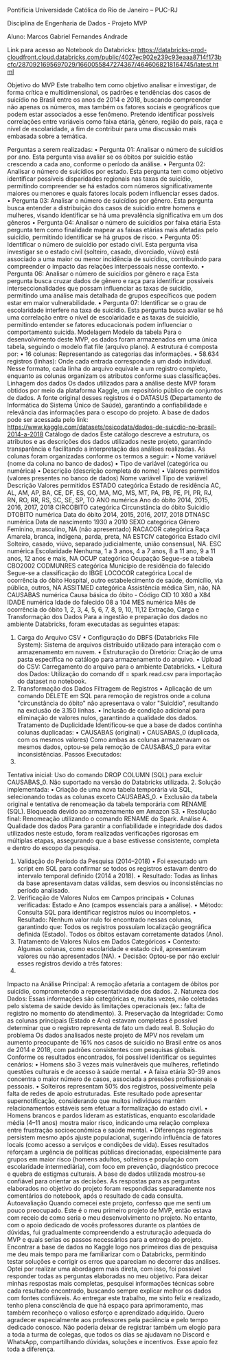 Pontifícia Universidade Católica do Rio de Janeiro – PUC-RJ 

Disciplina de Engenharia de Dados - Projeto MVP

Aluno: Marcos Gabriel Fernandes Andrade

Link para acesso ao Notebook do Databricks: https://databricks-prod-cloudfront.cloud.databricks.com/public/4027ec902e239c93eaaa8714f173bcfc/2870921695697029/1660055847274367/4646068218164745/latest.html

Objetivo do MVP Este trabalho tem como objetivo analisar e investigar, de forma crítica e multidimensional, os padrões e tendências dos casos de suicídio no Brasil entre os anos de 2014 e 2018, buscando compreender não apenas os números, mas também os fatores sociais e geográficos que podem estar associados a esse fenômeno. Pretendo identificar possíveis correlações entre variáveis como faixa etária, gênero, região do país, raça e nível de escolaridade, a fim de contribuir para uma discussão mais embasada sobre a temática.

Perguntas a serem realizadas:
•
Pergunta 01: Analisar o número de suicídios por ano. Esta pergunta visa avaliar se os óbitos por suicídio estão crescendo a cada ano, conforme o período da análise.
•
Pergunta 02: Analisar o número de suicídios por estado. Esta pergunta tem como objetivo identificar possíveis disparidades regionais nas taxas de suicídio, permitindo compreender se há estados com números significativamente maiores ou menores e quais fatores locais podem influenciar esses dados.
•
Pergunta 03: Analisar o número de suicídios por gênero.
Esta pergunta busca entender a distribuição dos casos de suicídio entre homens e mulheres, visando identificar se há uma prevalência significativa em um dos gêneros
•
Pergunta 04: Analisar o número de suicídios por faixa etária Esta pergunta tem como finalidade mapear as faixas etárias mais afetadas pelo suicídio, permitindo identificar se há grupos de risco.
•
Pergunta 05: Identificar o número de suicídio por estado civil. Esta pergunta visa investigar se o estado civil (solteiro, casado, divorciado, viúvo) está associado a uma maior ou menor incidência de suicídios, contribuindo para compreender o impacto das relações interpessoais nesse contexto.
•
Pergunta 06: Analisar o número de suicídios por gênero e raça Esta pergunta busca cruzar dados de gênero e raça para identificar possíveis interseccionalidades que possam influenciar as taxas de suicídio, permitindo uma análise mais detalhada de grupos específicos que podem estar em maior vulnerabilidade.
•
Pergunta 07: Identificar se o grau de escolaridade interfere na taxa de suicídio.
Esta pergunta busca avaliar se há uma correlação entre o nível de escolaridade e as taxas de suicídio, permitindo entender se fatores educacionais podem influenciar o comportamento suicida.
Modelagem
Modelo da tabela Para o desenvolvimento deste MVP, os dados foram armazenados em uma única tabela, seguindo o modelo flat file (arquivo plano). A estrutura é composta por:
•
16 colunas: Representando as categorias das informações.
•
58.634 registros (linhas): Onde cada entrada corresponde a um dado individual.
Nesse formato, cada linha do arquivo equivale a um registro completo, enquanto as colunas organizam os atributos conforme suas classificações.
Linhagem dos dados Os dados utilizados para a análise deste MVP foram obtidos por meio da plataforma Kaggle, um repositório público de conjuntos de dados. A fonte original desses registros é o DATASUS (Departamento de Informática do Sistema Único de Saúde), garantindo a confiabilidade e relevância das informações para o escopo do projeto.
A base de dados pode ser acessada pelo link: https://www.kaggle.com/datasets/psicodata/dados-de-suicdio-no-brasil-2014-a-2018
Catálogo de dados Este catálogo descreve a estrutura, os atributos e as descrições dos dados utilizados neste projeto, garantindo transparência e facilitando a interpretação das análises realizadas.
As colunas foram organizadas conforme os termos a seguir:
•
Nome variável (nome da coluna no banco de dados)
•
Tipo de variável (categórica ou numérica)
•
Descrição (descrição completa do nome)
•
Valores permitidos (valores presentes no banco de dados)
Nome variável
Tipo de variável
Descrição
Valores permitidos
ESTADO
categórica
Estado de residência
AC, AL, AM, AP, BA, CE, DF, ES, GO, MA, MG, MS, MT, PA, PB, PE, PI, PR, RJ, RN, RO, RR, RS, SC, SE, SP, TO
ANO
numérica
Ano do óbito
2014, 2015, 2016, 2017, 2018
CIRCOBITO
categórica
Circunstância do óbito
Suicidio
DTOBITO
numérica
Data do óbito
2014, 2015, 2016, 2017, 2018
DTNASC
numérica
Data de nascimento
1930 a 2010
SEXO
categórica
Gênero
Feminino, masculino, NA (não apresentado)
RACACOR
categórica
Raça
Amarela, branca, indígena, parda, preta, NA
ESTCIV
categórica
Estado civil
Solteiro, casado, viúvo, separado judicialmente, união consensual, NA.
ESC
numérica
Escolaridade
Nenhuma, 1 a 3 anos, 4 a 7 anos, 8 a 11 ano, 9 a 11 anos, 12 anos e mais, NA
OCUP
categórica
Ocupação
Segue-se a tabela CBO2002
CODMUNRES
categórica
Município de residência do falecido
Segue-se a classificação do IBGE
LOCOCOR
categórica
Local de ocorrência do óbito
Hospital, outro estabelecimento de saúde, domicílio, via pública, outros, NA
ASSITMED
categórica
Assistência médica
Sim, não, NA
CAUSABAS
numérica
Causa básica do óbito - Código CID 10
X60 a X84
IDADE
numérica
Idade do falecido
08 a 104
MES
numérica
Mês de ocorrência do óbito
1, 2, 3, 4, 5, 6, 7, 8, 9, 10, 11,12
Extração, Carga e Transformação dos Dados
Para a ingestão e preparação dos dados no ambiente Databricks, foram executadas as seguintes etapas:
1. Carga do Arquivo CSV
•
Configuração do DBFS (Databricks File System): Sistema de arquivos distribuído utilizado para interação com o armazenamento em nuvem.
•
Estruturação do Diretório: Criação de uma pasta específica no catálogo para armazenamento do arquivo.
•
Upload do CSV: Carregamento do arquivo para o ambiente Databricks.
•
Leitura dos Dados: Utilização do comando df = spark.read.csv para importação do dataset no notebook.
2. Transformação dos Dados
Filtragem de Registros
•
Aplicação de um comando DELETE em SQL para remoção de registros onde a coluna "circunstância do óbito" não apresentava o valor "Suicídio", resultando na exclusão de 3.150 linhas.
•
Inclusão de condição adicional para eliminação de valores nulos, garantindo a qualidade dos dados.
Tratamento de Duplicidade
Identificou-se que a base de dados continha colunas duplicadas:
•
CAUSABAS (original)
•
CAUSABAS_0 (duplicada, com os mesmos valores)
Como ambas as colunas armazenavam os mesmos dados, optou-se pela remoção de CAUSABAS_0 para evitar inconsistências.
Passos Executados:
1.
Tentativa inicial: Uso do comando DROP COLUMN (SQL) para excluir CAUSABAS_0. Não suportado na versão do Databricks utilizada.
2.
Solução implementada:
•
Criação de uma nova tabela temporária via SQL, selecionando todas as colunas exceto CAUSABAS_0.
•
Exclusão da tabela original e tentativa de renomeação da tabela temporária com RENAME (SQL). Bloqueada devido ao armazenamento em Amazon S3.
•
Resolução final: Renomeação utilizando o comando RENAME do Spark.
Análise
A.
Qualidade dos dados
Para garantir a confiabilidade e integridade dos dados utilizados neste estudo, foram realizadas verificações rigorosas em múltiplas etapas, assegurando que a base estivesse consistente, completa e dentro do escopo da pesquisa.
1. Validação do Período da Pesquisa (2014–2018)
•
Foi executado um script em SQL para confirmar se todos os registros estavam dentro do intervalo temporal definido (2014 a 2018).
•
Resultado: Todas as linhas da base apresentavam datas válidas, sem desvios ou inconsistências no período analisado.
2. Verificação de Valores Nulos em Campos principais
•
Colunas verificadas: Estado e Ano (campos essenciais para a análise).
•
Método: Consulta SQL para identificar registros nulos ou incompletos.
•
Resultado: Nenhum valor nulo foi encontrado nessas colunas, garantindo que:
Todos os registros possuíam localização geográfica definida (Estado).
Todos os óbitos estavam corretamente datados (Ano).
3. Tratamento de Valores Nulos em Dados Categóricos
•
Contexto: Algumas colunas, como escolaridade e estado civil, apresentavam valores ou não apresentados (NA).
•
Decisão: Optou-se por não excluir esses registros devido a três fatores:
1.
Impacto na Análise Principal: A remoção afetaria a contagem de óbitos por suicídio, comprometendo a representatividade dos dados.
2.
Natureza dos Dados: Essas informações são categóricas e, muitas vezes, não coletadas pelo sistema de saúde devido às limitações operacionais (ex.: falta de registro no momento do atendimento).
3.
Preservação da Integridade: Como as colunas principais (Estado e Ano) estavam completas é possível determinar que o registro representa de fato um dado real.
B.
Solução do problema
Os dados analisados neste projeto de MPV nos revelam um aumento preocupante de 16% nos casos de suicídio no Brasil entre os anos de 2014 e 2018, com padrões consistentes com pesquisas globais.
Conforme os resultados encontrados, foi possível identificar os seguintes cenários:
•
Homens são 3 vezes mais vulneráveis que mulheres, refletindo questões culturais e de acesso à saúde mental.
•
A faixa etária 30-39 anos concentra o maior número de casos, associada a pressões profissionais e pessoais.
•
Solteiros representam 50% dos registros, possivelmente pela falta de redes de apoio estruturadas. Este resultado pode apresentar supernotificação, considerando que
muitos indivíduos mantêm relacionamentos estáveis sem efetuar a formalização do
estado civil.
•
Homens brancos e pardos lideram as estatísticas, enquanto escolaridade média (4–11 anos) mostra maior risco, indicando uma relação complexa entre frustração socioeconômica e saúde mental.
•
Diferenças regionais persistem mesmo após ajuste populacional, sugerindo influência de fatores locais (como acesso a serviços e condições de vida).
Esses resultados reforçam a urgência de políticas públicas direcionadas, especialmente para grupos em maior risco (homens adultos, solteiros e população com escolaridade intermediária), com foco em prevenção, diagnóstico precoce e quebra de estigmas culturais. A base de dados utilizada mostrou-se confiável para orientar as decisões.
As respostas para as perguntas elaborados no objetivo do projeto foram respondidas separadamente nos comentários do notebook, após o resultado de cada consulta.
Autoavaliação Quando comecei este projeto, confesso que me senti um pouco preocupado. Este é o meu primeiro projeto de MVP, então estava com receio de como seria o meu desenvolvimento no projeto. No entanto, com o apoio dedicado de vocês professores durante os plantões de dúvidas, fui gradualmente compreendendo a estruturação adequada do MVP e quais serias os passos necessários para a entrega do projeto. Encontrar a base de dados no Kaggle logo nos primeiros dias de pesquisa me deu mais tempo para me familiarizar com o Databricks, permitindo testar soluções e corrigir os erros que apareciam no decorrer das análises. Optei por realizar uma abordagem mais direta, com isso, foi possível responder todas as perguntas elaboradas no meu objetivo. Para deixar minhas respostas mais completas, pesquisei informações técnicas sobre cada resultado encontrado, buscando sempre explicar melhor os dados com fontes confiáveis. Ao entregar este trabalho, me sinto feliz e realizado, tenho plena consciência de que há espaço para aprimoramento, mas também reconheço o valioso esforço e aprendizado adquirido. Quero agradecer especialmente aos professores pela paciência e pelo tempo dedicado conosco. Não poderia deixar de registrar também um elogio para a toda a turma de colegas, que todos os dias se ajudavam no Discord e WhatsApp, compartilhando dúvidas, soluções e incentivos. Esse apoio fez toda a diferença.
